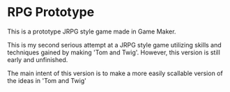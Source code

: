 # RPG Prototype

This is a prototype JRPG style game made in Game Maker.

This is my second serious attempt at a JRPG style game utilizing skills and 
techniques gained by making 'Tom and Twig'. However, this version is still early and unfinished.

The main intent of this version is to make a more easily scallable version of the ideas 
in 'Tom and Twig' 

